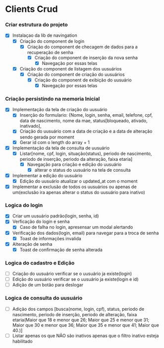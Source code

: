 # Clients Crud

### Criar estrutura do projeto

- [x] Instalaçao da lib de navingation
  - [x] Criação do component de login
    - [x] Criação do component de checagem de dados para a recuperação de senha
      - [x] Criação do component de inserção da nova senha
        - [x] Navegação por essas telas
  - [x] Criação do component de listagem dos uusuários
    - [x] Criação do component de criação do uusuários
      - [x] Criação do component de exibição do uusuário
        - [x] Navegação por essas telas

### Criação persistindo na memoria Inicial

- [x] Implementação da tela de criação do uusuário
  - [x] Inserção do formulario: {Nome, login, senha, email, telefone, cpf, data de nascimento, nome da mae, status[bloqueado, ativado, inativado],
  - [x] Criação do uusuário com a data de criação e a data de alteração sendo gerada por moment
  - [x] Gerar id com o length do array + 1
- [x] Implementação da tela de consulta de uusuário
  - [x] Listar[nome, cpf, login, situação(status), periodo de nascimento, periodo de inserção, periodo da alteração, faixa etaria]
    - [x] Navegação para criação e edição do uusuário
      - [x] alterar o status do uusuário na tela de consulta
- [x] Implementar a edição do uusuário
  - [x] Edição do uusuário atualizar o updated_at com o moment
- [x] Implementar a exclusão de todos os uusuários ou apenas de um(exclusão ira apenas alterar o status do uusuário para inativo)

### Logica do login

- [x] Criar um uusuário padrão(login, senha, id)
- [x] Verficação do login e senha
  - [x] Caso de falha no login, apresensar um modal alertando
- [x] Verificação dos dados(login, email) para navegar para a troca de senha
  - [x] Toast de informações invalida
- [x] Alteração de senha
  - [x] Toast de confirmação de senha alterada

### Logica do cadastro e Edição

- [ ] Criação do uusuário verificar se o uusuário ja existe(login)
- [ ] Edição do uusuário verificar se o uusuário ja existe(login e id)
- [ ] Adição de um botão para deslogar

### Logica de consulta do uusuário

- [ ] Adição dos campos [busca(nome, login, cpf), status, periodo de nascimento, periodo de inserção, periodo de alteração, faixa etaria(Maior que 18 e menor que 26; Maior que 25 e menor que 31; Maior que 30 e menor que 36; Maior que 35 e menor que 41; Maior que 40.)]
- [ ] Listar apenas os que NÃO são inativos apenas que o filtro inativo esteja habilitado
